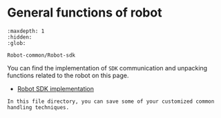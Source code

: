 # General functions of robot

```{toctree}
:maxdepth: 1
:hidden:
:glob:

Robot-common/Robot-sdk
```

You can find the implementation of `SDK` communication and unpacking functions related to the robot on this page.

* [Robot SDK implementation](./Robot-common/Robot-sdk)

```{tip}
In this file directory, you can save some of your customized common handling techniques.
```